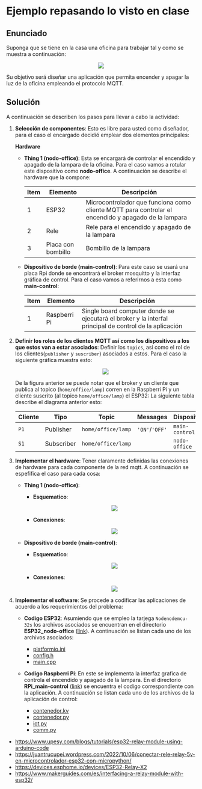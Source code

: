 # Ejemplo repasando lo visto en clase

## Enunciado

Suponga que se tiene en la casa una oficina para trabajar tal y como se muestra a continuación:

<p align = "center">
<img src = "home_office.png">
</p>

Su objetivo será diseñar una aplicación que permita encender y apagar la luz de la oficina empleando el protocolo MQTT. 

## Solución

A continuación se describen los pasos para llevar a cabo la actividad:

1. **Selección de componentes**: Esto es libre para usted como diseñador, para el caso el encargado decidió emplear dos elementos principales:
   
   **Hardware**

   * **Thing 1 (nodo-office)**: Esta se encargará de controlar el encendido y apagado de la lampara de la oficina. Para el caso vamos a rotular este dispositivo como **nodo-office**. A continuación se describe el hardware que la compone:

      |Item|Elemento|Descripción|
      |---|---|---|
      |1|ESP32|Microcontrolador que funciona como cliente MQTT para controlar el encendido y apagado de la lampara|
      |2|Rele|Rele para el encendido y apagado de la lampara|
      |3|Placa con bombillo|Bombillo de la lampara|

   * **Dispositivo de borde (main-control)**: Para este caso se usará una placa Rpi donde se encontrará el broker mosquitto y la interfaz gráfica de control. Para el caso vamos a referirnos a esta como **main-control**:
  
      |Item|Elemento|Descripción|
      |---|---|---|
      |1|Raspberri Pi|Single board computer donde se ejecutará el broker y la interfal principal de control de la aplicación|


2. **Definir los roles de los clientes MQTT así como los dispositivos a los que estos van a estar asociados**: Definir los `topics`, asi como el rol de los clientes(`publisher` y `suscriber`) asociados a estos. Para el caso la siguiente gráfica muestra esto:
   
   <p align = "center">
   <img src = "red_mqtt.png">
    </p>

   De la figura anterior se puede notar que el broker y un cliente que publica al topico (`home/office/lamp`) corren en la Raspberri Pi y un cliente suscrito (al topico `home/office/lamp`) el ESP32: La siguiente tabla describe el diagrama anterior esto:

   |Cliente|Tipo|Topic|Messages|Dispositivo |
   |---|---|---|---|---|
   |`P1`|Publisher|`home/office/lamp`|	`'ON'`/`'OFF'`|`main-control`|
   |`S1`|Subscriber|`home/office/lamp`||`nodo-office`|

3. **Implementar el hardware**: Tener claramente definidas las conexiones de hardware para cada componente de la red mqtt. A continuación se espefifica el caso para cada cosa:
   
   *  **Thing 1 (nodo-office)**: 
   
      * **Esquematico**:
         
        <p align = "center">
        <img src = "ESP32_nodo-office_sch.png">
        </p>

      * **Conexiones**:
        
        <p align = "center">
        <img src = "ESP32_nodo-office_bb.png">
        </p>


    *  **Dispositivo de borde (main-control)**: 
   
       * **Esquematico**:
         
         <p align = "center">
         <img src = "rPi_main-control_sch.png">
         </p>

       * **Conexiones**:
        
         <p align = "center">
         <img src = "rPi_main-control_bb.png">
         </p>

4. **Implementar el software**: Se procede a codificar las aplicaciones de acuerdo a los requerimientos del problema:

   * **Codigo ESP32**: Asumiendo que se empleo la tarjega `Nodenodemcu-32s` los archivos asociados se encuentran en el directorio **ESP32_nodo-office** ([link](ESP32_nodo-office/)). A continuación se listan cada uno de los archivos asociados:
      * [platformio.ini](ESP32_nodo-office/platformio.ini)
      * [config.h](ESP32_nodo-office/src/config.h)
      * [main.cpp](ESP32_nodo-office/src/main.cpp)   

   * **Codigo Raspberri Pi**: En este se implementa la interfaz grafica de controla el encendido y apagado de la lampara. En el directorio **RPi_main-control** ([link](RPi_main-control/)) se encuentra el codigo correspondiente con la aplicación. A continuación se listan cada uno de los archivos de la aplicación de control:
      *  [contenedor.kv](RPi_main-control/contenedor.kv)
      *  [contenedor.py](RPi_main-control/contenedor.py)
      *  [iot.py](RPi_main-control/iot.py)
      *  [comm.py](RPi_main-control/comm.py)


   
* https://www.upesy.com/blogs/tutorials/esp32-relay-module-using-arduino-code
* https://juantrucupei.wordpress.com/2022/10/06/conectar-rele-relay-5v-en-microcontrolador-esp32-con-micropython/
* https://devices.esphome.io/devices/ESP32-Relay-X2
* https://www.makerguides.com/es/interfacing-a-relay-module-with-esp32/
